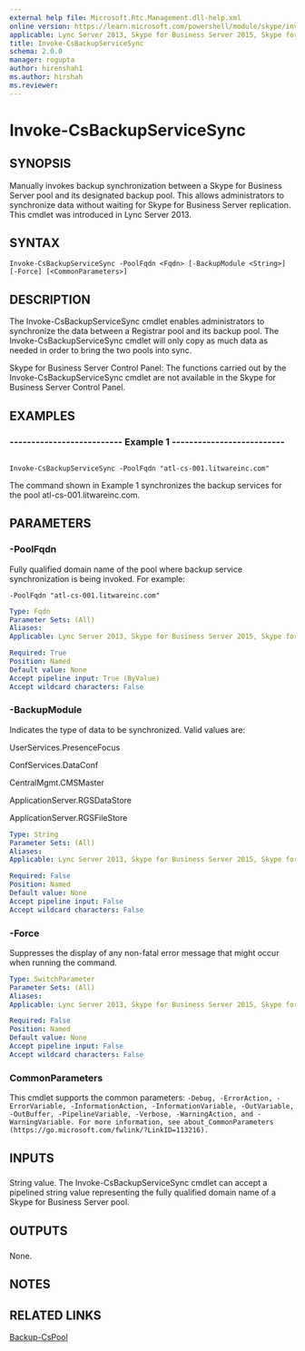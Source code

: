 ```yaml
---
external help file: Microsoft.Rtc.Management.dll-help.xml
online version: https://learn.microsoft.com/powershell/module/skype/invoke-csbackupservicesync
applicable: Lync Server 2013, Skype for Business Server 2015, Skype for Business Server 2019
title: Invoke-CsBackupServiceSync
schema: 2.0.0
manager: rogupta
author: hirenshah1
ms.author: hirshah
ms.reviewer:
---
```


# Invoke-CsBackupServiceSync

## SYNOPSIS

Manually invokes backup synchronization between a Skype for Business Server pool and its designated backup pool.
This allows administrators to synchronize data without waiting for Skype for Business Server replication.
This cmdlet was introduced in Lync Server 2013.



## SYNTAX

```
Invoke-CsBackupServiceSync -PoolFqdn <Fqdn> [-BackupModule <String>] [-Force] [<CommonParameters>]
```

## DESCRIPTION

The Invoke-CsBackupServiceSync cmdlet enables administrators to synchronize the data between a Registrar pool and its backup pool.
The Invoke-CsBackupServiceSync cmdlet will only copy as much data as needed in order to bring the two pools into sync.

Skype for Business Server Control Panel: The functions carried out by the Invoke-CsBackupServiceSync cmdlet are not available in the Skype for Business Server Control Panel.



## EXAMPLES

### -------------------------- Example 1 -------------------------- 
```

Invoke-CsBackupServiceSync -PoolFqdn "atl-cs-001.litwareinc.com"
```

The command shown in Example 1 synchronizes the backup services for the pool atl-cs-001.litwareinc.com.


## PARAMETERS

### -PoolFqdn
Fully qualified domain name of the pool where backup service synchronization is being invoked.
For example:

`-PoolFqdn "atl-cs-001.litwareinc.com"`

```yaml
Type: Fqdn
Parameter Sets: (All)
Aliases: 
Applicable: Lync Server 2013, Skype for Business Server 2015, Skype for Business Server 2019

Required: True
Position: Named
Default value: None
Accept pipeline input: True (ByValue)
Accept wildcard characters: False
```

### -BackupModule

Indicates the type of data to be synchronized.
Valid values are:

UserServices.PresenceFocus

ConfServices.DataConf

CentralMgmt.CMSMaster

ApplicationServer.RGSDataStore

ApplicationServer.RGSFileStore 

```yaml
Type: String
Parameter Sets: (All)
Aliases: 
Applicable: Lync Server 2013, Skype for Business Server 2015, Skype for Business Server 2019

Required: False
Position: Named
Default value: None
Accept pipeline input: False
Accept wildcard characters: False
```

### -Force
Suppresses the display of any non-fatal error message that might occur when running the command.

```yaml
Type: SwitchParameter
Parameter Sets: (All)
Aliases: 
Applicable: Lync Server 2013, Skype for Business Server 2015, Skype for Business Server 2019

Required: False
Position: Named
Default value: None
Accept pipeline input: False
Accept wildcard characters: False
```

### CommonParameters
This cmdlet supports the common parameters: `-Debug, -ErrorAction, -ErrorVariable, -InformationAction, -InformationVariable, -OutVariable, -OutBuffer, -PipelineVariable, -Verbose, -WarningAction, and -WarningVariable. For more information, see about_CommonParameters (https://go.microsoft.com/fwlink/?LinkID=113216).`

## INPUTS

###  
String value.
The Invoke-CsBackupServiceSync cmdlet can accept a pipelined string value representing the fully qualified domain name of a Skype for Business Server pool.

## OUTPUTS

###  
None.

## NOTES

## RELATED LINKS

[Backup-CsPool](Backup-CsPool.md)
